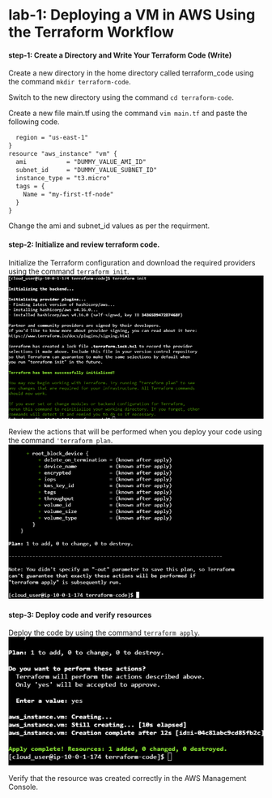 # lab-1: Deploying a VM in AWS Using the Terraform Workflow

#### step-1: Create a Directory and Write Your Terraform Code (Write)
Create a new directory in the home directory called terraform_code using the command `mkdir terraform-code`.

Switch to the new directory using the command `cd terraform-code`.

Create a new file main.tf using the command `vim main.tf` and paste the following code.
```provider "aws" {
  region = "us-east-1"
}
resource "aws_instance" "vm" {
  ami           = "DUMMY_VALUE_AMI_ID"
  subnet_id     = "DUMMY_VALUE_SUBNET_ID"
  instance_type = "t3.micro"
  tags = {
    Name = "my-first-tf-node"
  }
}
```
Change the ami and subnet_id values as per the requirment.

#### step-2: Initialize and review terraform code.

Initialize the Terraform configuration and download the required providers using the command `terraform init`.
![1](outputs/pic1.PNG)

Review the actions that will be performed when you deploy your code using the command `'terraform plan`.
![1](outputs/pic2.PNG)

#### step-3: Deploy code and verify resources

Deploy the code by using the command `terraform apply`.
![1](outputs/pic3.PNG)

Verify that the resource was created correctly in the AWS Management Console.

